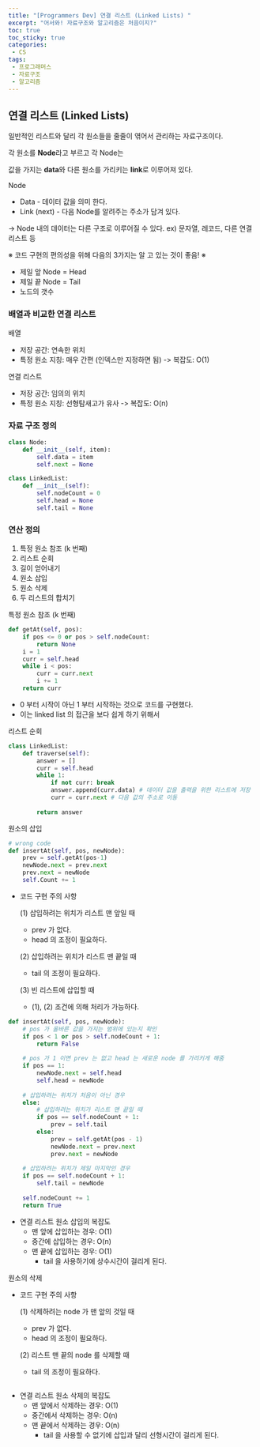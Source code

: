 ```yaml
---
title: "[Programmers Dev] 연결 리스트 (Linked Lists) "
excerpt: "어서와! 자료구조와 알고리즘은 처음이지?"
toc: true
toc_sticky: true
categories:
 - CS
tags:
 - 프로그래머스
 - 자료구조
 - 알고리즘
---
```


## 연결 리스트 (Linked Lists)

일반적인 리스트와 달리 각 원소들을 줄줄이 엮어서 관리하는 자료구조이다.

각 원소를 **Node**라고 부르고 각 Node는 

값을 가지는 **data**와 다른 원소를 가리키는 **link**로 이루어져 있다.

Node

- Data - 데이터 값을 의미 한다.
- Link (next) - 다음 Node를 알려주는 주소가 담겨 있다.

-> Node 내의 데이터는 다른 구조로 이루어질 수 있다. ex) 문자열, 레코드, 다른 연결 리스트 등



※ 코드 구현의 편의성을 위해 다음의 3가지는 알 고 있는 것이 좋음! ※

- 제일 앞 Node = Head
- 제일 끝 Node = Tail
- 노드의 갯수



### 배열과 비교한 연결 리스트

배열

- 저장 공간: 연속한 위치
- 특정 원소 지칭: 매우 간편 (인덱스만 지정하면 됨)  -> 복잡도: O(1)

연결 리스트

- 저장 공간: 임의의 위치
- 특정 원소 지칭: 선형탐새고가 유사 -> 복잡도: O(n)



### 자료 구조 정의

```python
class Node:
	def __init__(self, item):
		self.data = item
		self.next = None

class LinkedList:
	def __init__(self):
		self.nodeCount = 0
		self.head = None
		self.tail = None
```



### 연산 정의

1. 특정 원소 참조 (k 번째)
2. 리스트 순회
3. 길이 얻어내기
4. 원소 삽입
5. 원소 삭제
6. 두 리스트의 합치기



특정 원소 참조 (k 번째)

```python
def getAt(self, pos):
	if pos <= 0 or pos > self.nodeCount:
		return None
	i = 1
	curr = self.head
	while i < pos:
		curr = curr.next
		i += 1
	return curr
```

- 0 부터 시작이 아닌 1 부터 시작하는 것으로 코드를 구현했다.
- 이는 linked list 의 접근을 보다 쉽게 하기 위해서



리스트 순회

```python
class LinkedList:
    def traverse(self):
        answer = []
        curr = self.head
        while 1:            
            if not curr: break
            answer.append(curr.data) # 데이터 값을 출력을 위한 리스트에 저장
            curr = curr.next # 다음 값의 주소로 이동
            
        return answer
```



원소의 삽입

```python
# wrong code
def insertAt(self, pos, newNode):
	prev = self.getAt(pos-1) 
	newNode.next = prev.next
	prev.next = newNode
	self.Count += 1
```

- 코드 구현 주의 사항

  (1) 삽입하려는 위치가 리스트 맨 앞일 때

  	- prev 가 없다.
  	- head 의 조정이 필요하다.

  (2) 삽입하려는 위치가 리스트 맨 끝일 때

  - tail 의 조정이 필요하다.

  (3) 빈 리스트에 삽입할 때

  - (1), (2) 조건에 의해 처리가 가능하다.

```python
def insertAt(self, pos, newNode):
    # pos 가 올바른 값을 가지는 범위에 있는지 확인
    if pos < 1 or pos > self.nodeCount + 1:
        return False
    
    # pos 가 1 이면 prev 는 없고 head 는 새로운 node 를 가리키게 해줌
    if pos == 1:
        newNode.next = self.head
        self.head = newNode
        
    # 삽입하려는 위치가 처음이 아닌 경우
    else: 
        # 삽입하려는 위치가 리스트 맨 끝일 때
        if pos == self.nodeCount + 1:
            prev = self.tail
        else:
        	prev = self.getAt(pos - 1)
        	newNode.next = prev.next
        	prev.next = newNode
        
    # 삽입하려는 위치가 제일 마지막인 경우
    if pos == self.nodeCount + 1:
        self.tail = newNode
    
    self.nodeCount += 1
    return True
```

- 연결 리스트 원소 삽입의 복잡도
  - 맨 앞에 삽입하는 경우: O(1)
  - 중간에 삽입하는 경우: O(n)
  - 맨 끝에 삽입하는 경우: O(1) 
    - tail 을 사용하기에 상수시간이 걸리게 된다.



원소의 삭제

- 코드 구현 주의 사항

  (1) 삭제하려는 node 가 맨 앞의 것일 때

  - prev 가 없다.
  - head 의 조정이 필요하다.

  (2) 리스트 맨 끝의 node 를 삭제할 때

  - tail 의 조정이 필요하다.

```python

```

- 연결 리스트 원소 삭제의 복잡도
  - 맨 앞에서 삭제하는 경우: O(1)
  - 중간에서 삭제하는 경우: O(n)
  - 맨 끝에서 삭제하는 경우: O(n)
    - tail 을 사용할 수 없기에 삽입과 달리 선형시간이 걸리게 된다.